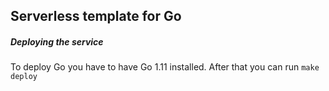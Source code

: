 ## Serverless template for Go

##### Deploying the service
To deploy Go you have to have Go 1.11 installed. After that you can run `make deploy`
